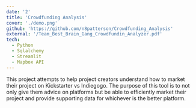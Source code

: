 ```yaml
---
date: '2'
title: 'Crowdfunding Analysis'
cover: './demo.png'
github: 'https://github.com/n8patterson/Crowdfunding_Analysis'
external: '/Team_Best_Brain_Gang_Crowdfundin_Analyzer.pdf'
tech:
  - Python
  - Sqlalchemy
  - Streamlit
  - Mapbox API
---
```


This project attempts to help project creators understand how to market their project on Kickstarter vs Indiegogo. The purpose of this tool is to not only give them advice on platforms but be able to efficiently market their project and provide supporting data for whichever is the better platform.
